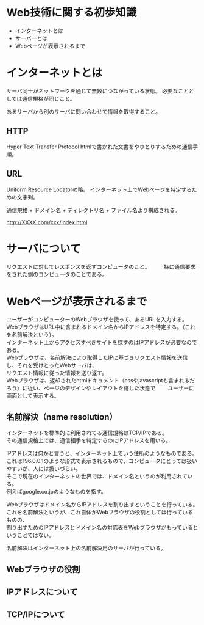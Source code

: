 # Web技術に関する初歩知識

- インターネットとは
- サーバーとは
- Webページが表示されるまで


# インターネットとは

サーバ同士がネットワークを通じて無数につながっている状態。
必要なこととしては通信規格が同じこと。

あるサーバから別のサーバに問い合わせて情報を取得すること。

## HTTP
 
Hyper Text Transfer Protocol
htmlで書かれた文書をやりとりするための通信手順。

## URL
Uniform Resource Locatorの略。
インターネット上でWebページを特定するための文字列。  

通信規格 + ドメイン名 + ディレクトリ名 + ファイル名より構成される。  

http://XXXX.com/xxx/index.html  

# サーバについて
リクエストに対してレスポンスを返すコンピュータのこと。  　　
特に通信要求をされた側のコンピュータのことである。  

# Webページが表示されるまで

ユーザーがコンピューターのWebブラウザを使って、あるURLを入力する。  
WebブラウザはURL中に含まれるドメイン名からIPアドレスを特定する。（これを名前解決という）。  
インターネット上からアクセスすべきサイトを探すのはIPアドレスが必要なのである。  
Webブラウザは、名前解決により取得したIPに基づきリクエスト情報を送信し、それを受けとったWebサーバは、  
リクエスト情報に従った情報を送り返す。  
Webブラウザは、返却されたhtmlドキュメント（cssやjavascriptも含まれるだろう）に従い、ページのデザインやレイアウトを施した状態で　　
ユーザーに画面として表示する。

## 名前解決（name resolution）
インターネットを標準的に利用されてる通信規格はTCP/IPである。  
その通信規格上では、通信相手を特定するのにIPアドレスを用いる。

IPアドレスは何かと言うと、インターネット上でいう住所のようなものである。
これは196.0.0.1のような形式で表示されるもので、コンピュータにとっては扱いやすいが、人には扱いづらい。  
そこで現在のインターネットの世界では、ドメイン名というのが利用されている。  
例えばgoogle.co.jpのようなものを指す。

Webブラウザはドメイン名からIPアドレスを割り出すということを行っている。
これを名前解決というが、これ自体がWebブラウザの役割としては行っているものの、  
割り出すためのIPアドレスとドメイン名の対応表をWebブラウザがもっているということではない。  

名前解決はインターネット上の名前解決用のサーバが行っている。  





## Webブラウザの役割
## IPアドレスについて
## TCP/IPについて